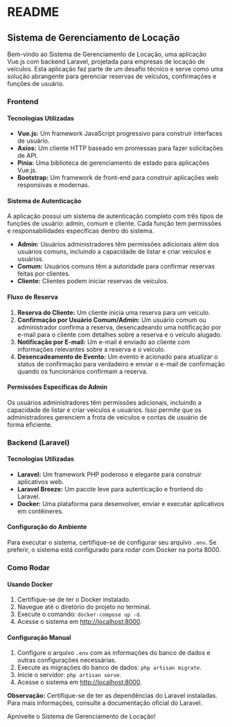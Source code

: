 # README

## Sistema de Gerenciamento de Locação

Bem-vindo ao Sistema de Gerenciamento de Locação, uma aplicação Vue.js com backend Laravel, projetada para empresas de locação de veículos. Esta aplicação faz parte de um desafio técnico e serve como uma solução abrangente para gerenciar reservas de veículos, confirmações e funções de usuário.

### Frontend

#### Tecnologias Utilizadas
- **Vue.js:** Um framework JavaScript progressivo para construir interfaces de usuário.
- **Axios:** Um cliente HTTP baseado em promessas para fazer solicitações de API.
- **Pinia:** Uma biblioteca de gerenciamento de estado para aplicações Vue.js.
- **Bootstrap:** Um framework de front-end para construir aplicações web responsivas e modernas.

#### Sistema de Autenticação
A aplicação possui um sistema de autenticação completo com três tipos de funções de usuário: admin, comum e cliente. Cada função tem permissões e responsabilidades específicas dentro do sistema.

- **Admin:** Usuários administradores têm permissões adicionais além dos usuários comuns, incluindo a capacidade de listar e criar veículos e usuários.
- **Comum:** Usuários comuns têm a autoridade para confirmar reservas feitas por clientes.
- **Cliente:** Clientes podem iniciar reservas de veículos.

#### Fluxo de Reserva
1. **Reserva do Cliente:** Um cliente inicia uma reserva para um veículo.
2. **Confirmação por Usuário Comum/Admin:** Um usuário comum ou administrador confirma a reserva, desencadeando uma notificação por e-mail para o cliente com detalhes sobre a reserva e o veículo alugado.
3. **Notificação por E-mail:** Um e-mail é enviado ao cliente com informações relevantes sobre a reserva e o veículo.
4. **Desencadeamento de Evento:** Um evento é acionado para atualizar o status de confirmação para verdadeiro e enviar o e-mail de confirmação quando os funcionários confirmam a reserva.

#### Permissões Específicas do Admin
Os usuários administradores têm permissões adicionais, incluindo a capacidade de listar e criar veículos e usuários. Isso permite que os administradores gerenciem a frota de veículos e contas de usuário de forma eficiente.

### Backend (Laravel)

#### Tecnologias Utilizadas
- **Laravel:** Um framework PHP poderoso e elegante para construir aplicativos web.
- **Laravel Breeze:** Um pacote leve para autenticação e frontend do Laravel.
- **Docker:** Uma plataforma para desenvolver, enviar e executar aplicativos em contêineres.

#### Configuração do Ambiente
Para executar o sistema, certifique-se de configurar seu arquivo `.env`. Se preferir, o sistema está configurado para rodar com Docker na porta 8000.

### Como Rodar

#### Usando Docker
1. Certifique-se de ter o Docker instalado.
2. Navegue até o diretório do projeto no terminal.
3. Execute o comando: `docker-compose up -d`.
4. Acesse o sistema em [http://localhost:8000](http://localhost:8000).

#### Configuração Manual
1. Configure o arquivo `.env` com as informações do banco de dados e outras configurações necessárias.
2. Execute as migrações do banco de dados: `php artisan migrate`.
3. Inicie o servidor: `php artisan serve`.
4. Acesse o sistema em [http://localhost:8000](http://localhost:8000).

**Observação:** Certifique-se de ter as dependências do Laravel instaladas. Para mais informações, consulte a documentação oficial do Laravel.

Aproveite o Sistema de Gerenciamento de Locação!
